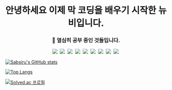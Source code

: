 ### <h1 align='center'>안녕하세요 이제 막 코딩을 배우기 시작한 뉴비입니다.</h1>

<!--
**Sabsiru/Sabsiru** is a ✨ _special_ ✨ repository because its `README.md` (this file) appears on your GitHub profile.

Here are some ideas to get you started:

- 🔭 I’m currently working on ...
- 🌱 I’m currently learning ...
- 👯 I’m looking to collaborate on ...
- 🤔 I’m looking for help with ...
- 💬 Ask me about ...
- 📫 How to reach me: ...
- 😄 Pronouns: ...
- ⚡ Fun fact: ...
-->
<h3 align='center'>🌱 열심히 공부 중인 것들입니다. </h3>
<p align='center'>
<img src="https://img.shields.io/badge/Java-4b4b77?style=flat-square&logo=Java&logoColor=white"/></a>&nbsp
<img src="https://img.shields.io/badge/JavaScript-f7df1e?style=flat-square&logo=JavaScript&logoColor=white"/></a>&nbsp
<img src="https://img.shields.io/badge/Spring-6DB33f?style=flat-square&logo=Spring&logoColor=white"/></a>&nbsp
<img src="https://img.shields.io/badge/Oracle-f80000?style=flat-square&logo=Oracle&logoColor=white"/></a>&nbsp
<img src="https://img.shields.io/badge/CSS3-1572B6?style=flat-square&logo=CSS3&logoColor=white"/></a>&nbsp
<img src="https://img.shields.io/badge/HTML5-e34f26?style=flat-square&logo=HTML5&logoColor=white"/></a>&nbsp
<img src="https://img.shields.io/badge/Flutter-02569b?style=flat-square&logo=Flutter&logoColor=white"/></a>&nbsp
<img src="https://img.shields.io/badge/IntelliJ-000000?style=flat-square&logo=IntelliJ IDEA&logoColor=white"/></a>&nbsp
<img src="https://img.shields.io/badge/AWS-ff9900?style=flat-square&logo=Amazon AWS&logoColor=white"/></a>&nbsp
</p>

[![Sabsiru's GitHub stats](https://github-readme-stats.vercel.app/api?username=sabsiru&show_icons=true&theme=tokyonight)](https://github.com/sabsiru/github-readme-stats)

[![Top Langs](https://github-readme-stats.vercel.app/api/top-langs/?username=sabsiru&langs_count=5&layout=compact&theme=tokyonight)](https://github.com/sabsiru/github-readme-stats)

[![Solved.ac 프로필](http://mazassumnida.wtf/api/v2/generate_badge?boj=min147)](https://solved.ac/min147)


